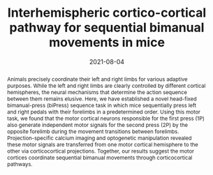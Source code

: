 ---
title: Interhemispheric cortico-cortical pathway for sequential bimanual movements in mice
authors:
- Minju Jeong
- admin
- Youngsoo Kim
- Eric Hou-Jen Wang
- Se-Bum Paik
- Byung Kook Lim
- Daesoo Kim


date: '2021-08-04'

publishDate: '2024-12-02T08:13:29.605983Z'

publication_types:
- article-journal

publication: '*eNeuro*'



abstract: Animals precisely coordinate their left and right limbs for various adaptive purposes. While the left and right limbs are clearly controlled by different cortical hemispheres, the neural mechanisms that determine the action sequence between them remains elusive. Here, we have established a novel head-fixed bimanual-press (biPress) sequence task in which mice sequentially press left and right pedals with their forelimbs in a predetermined order. Using this motor task, we found that the motor cortical neurons responsible for the first press (1P) also generate independent motor signals for the second press (2P) by the opposite forelimb during the movement transitions between forelimbs. Projection-specific calcium imaging and optogenetic manipulation revealed these motor signals are transferred from one motor cortical hemisphere to the other via corticocortical projections. Together, our results suggest the motor cortices coordinate sequential bimanual movements through corticocortical pathways.

# Summary. An optional shortened abstract.
summary: Jeong and Lee et al., eNeuro 2021

tags:
- Neural Data Analysis
featured: true

# links:
# - name: ""
#   url: ""
url_pdf: https://www.eneuro.org/content/8/4/ENEURO.0200-21.2021.abstract
url_code: ''
url_dataset: ''
url_poster: ''
url_project: ''
url_slides: ''
url_source: ''
url_video: ''

# Featured image
# To use, add an image named `featured.jpg/png` to your page's folder. 
image:
  caption: ""
  focal_point: ""
  preview_only: false

# Associated Projects (optional).
#   Associate this publication with one or more of your projects.
#   Simply enter your project's folder or file name without extension.
#   E.g. `internal-project` references `content/project/internal-project/index.md`.
#   Otherwise, set `projects: []`.
projects: []

# Slides (optional).
#   Associate this publication with Markdown slides.
#   Simply enter your slide deck's filename without extension.
#   E.g. `slides: "example"` references `content/slides/example/index.md`.
#   Otherwise, set `slides: ""`.
slides: example

---